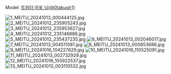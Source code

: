 ﻿---
dddd: 2024.10.12 루나스A 시즈쿠땅
nickname: 아포
sns_type: x
sns_id: 0takugir1
---

<a name="0takugir1"></a>
Model: <a href="https://x.com/0takugir1" target="_blank">트위터 아포 님(@0takugir1)</a>

![1_MEITU_20241013_000444125.jpg](/assets/img/2024/10-12/아포/1_MEITU_20241013_000444125.jpg)
![2_MEITU_20241012_235905243.jpg](/assets/img/2024/10-12/아포/2_MEITU_20241012_235905243.jpg)
![3_MEITU_20241012_235953627.jpg](/assets/img/2024/10-12/아포/3_MEITU_20241012_235953627.jpg)
![4_MEITU_20241012_235146886.jpg](/assets/img/2024/10-12/아포/4_MEITU_20241012_235146886.jpg)
![5_MEITU_20241012_235437235.jpg](/assets/img/2024/10-12/아포/5_MEITU_20241012_235437235.jpg)
![6_MEITU_20241013_002046017.jpg](/assets/img/2024/10-12/아포/6_MEITU_20241013_002046017.jpg)
![7_MEITU_20241013_004511081.jpg](/assets/img/2024/10-12/아포/7_MEITU_20241013_004511081.jpg)
![8_MEITU_20241013_000853686.jpg](/assets/img/2024/10-12/아포/8_MEITU_20241013_000853686.jpg)
![9_MEITU_20241016_104227629.jpg](/assets/img/2024/10-12/아포/9_MEITU_20241016_104227629.jpg)
![10_MEITU_20241016_110525091.jpg](/assets/img/2024/10-12/아포/10_MEITU_20241016_110525091.jpg)
![11_MEITU_20241013_002732929.jpg](/assets/img/2024/10-12/아포/11_MEITU_20241013_002732929.jpg)
![12_MEITU_20241016_105922537.jpg](/assets/img/2024/10-12/아포/12_MEITU_20241016_105922537.jpg)
![13_MEITU_20241013_003110532.jpg](/assets/img/2024/10-12/아포/13_MEITU_20241013_003110532.jpg)